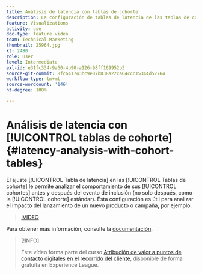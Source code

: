```yaml
---
title: Análisis de latencia con tablas de cohorte
description: La configuración de tablas de latencia de las tablas de cohorte permite analizar el comportamiento de las cohortes antes y después del evento de inclusión (no solo después, como ilustra la cohorte estándar). Esta configuración es útil para analizar el impacto del lanzamiento de un nuevo producto o campaña, por ejemplo.
feature: Visualizations
activity: use
doc-type: feature video
team: Technical Marketing
thumbnail: 25964.jpg
kt: 2480
role: User
level: Intermediate
exl-id: e31fc334-9a60-4b90-a126-98ff169952b3
source-git-commit: 8fc641743bc9e07b838a22ca64ccc15344d52764
workflow-type: tm+mt
source-wordcount: '146'
ht-degree: 100%

---
```


# Análisis de latencia con [!UICONTROL tablas de cohorte] {#latency-analysis-with-cohort-tables}

El ajuste [!UICONTROL Tabla de latencia] en las [!UICONTROL Tablas de cohorte] le permite analizar el comportamiento de sus [!UICONTROL cohortes] antes y después del evento de inclusión (no solo después, como la [!UICONTROL cohorte] estándar). Esta configuración es útil para analizar el impacto del lanzamiento de un nuevo producto o campaña, por ejemplo.

>[!VIDEO](https://video.tv.adobe.com/v/25964/?quality=12&learn=on)

Para obtener más información, consulte la [documentación](https://experienceleague.adobe.com/docs/analytics/analyze/analysis-workspace/visualizations/cohort-table/cohort-analysis.html?lang=es).

>[!INFO]
>
> Este vídeo forma parte del curso [Atribución de valor a puntos de contacto digitales en el recorrido del cliente](https://experienceleague.adobe.com/?recommended=Analytics-U-1-2020.2&amp;lang=es), disponible de forma gratuita en Experience League.

